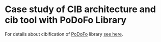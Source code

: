 Case study of CIB architecture and cib tool with PoDoFo Library
===============================================================

For details about cibification of [PoDoFo](http://podofo.sourceforge.net) library [see here](cibification).
